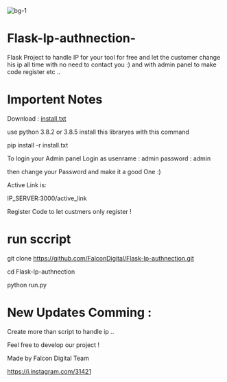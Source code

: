 ![bg-1](https://user-images.githubusercontent.com/28990906/153714485-466ef720-49c1-4233-8f2a-ea0df8d32312.png)


# Flask-Ip-authnection-
Flask Project to handle IP for your tool for free and let the customer change his ip all time with no need to contact you :) and with admin panel to make code register etc .. 

# Importent Notes 

Download :
[install.txt](https://github.com/FalconDigital/Flask-Ip-authnection-/files/8053542/install.txt)

use python 3.8.2 or 3.8.5
install this libraryes with this command 

pip install -r install.txt

To login your Admin panel 
Login as 
usenrame : admin
password : admin

then change your Password and make it a good One :) 

Active Link is:

IP_SERVER:3000/active_link

Register Code to let custmers only register ! 

# run sccript 
git clone https://github.com/FalconDigital/Flask-Ip-authnection.git

cd Flask-Ip-authnection

python run.py 


# New Updates Comming :

Create more than script to handle ip .. 

Feel free to develop our project ! 

Made by Falcon Digital Team  

https://i.instagram.com/31421
